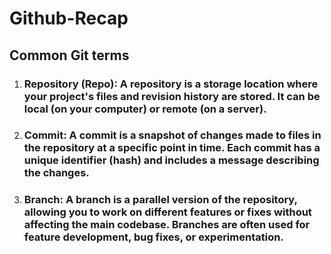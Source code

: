 # Github-Recap

## Common Git terms

1. ### Repository (Repo): A repository is a storage location where your project's files and revision history are stored. It can be local (on your computer) or remote (on a server).

2. ### Commit: A commit is a snapshot of changes made to files in the repository at a specific point in time. Each commit has a unique identifier (hash) and includes a message describing the changes.

3. ### Branch: A branch is a parallel version of the repository, allowing you to work on different features or fixes without affecting the main codebase. Branches are often used for feature development, bug fixes, or experimentation.
